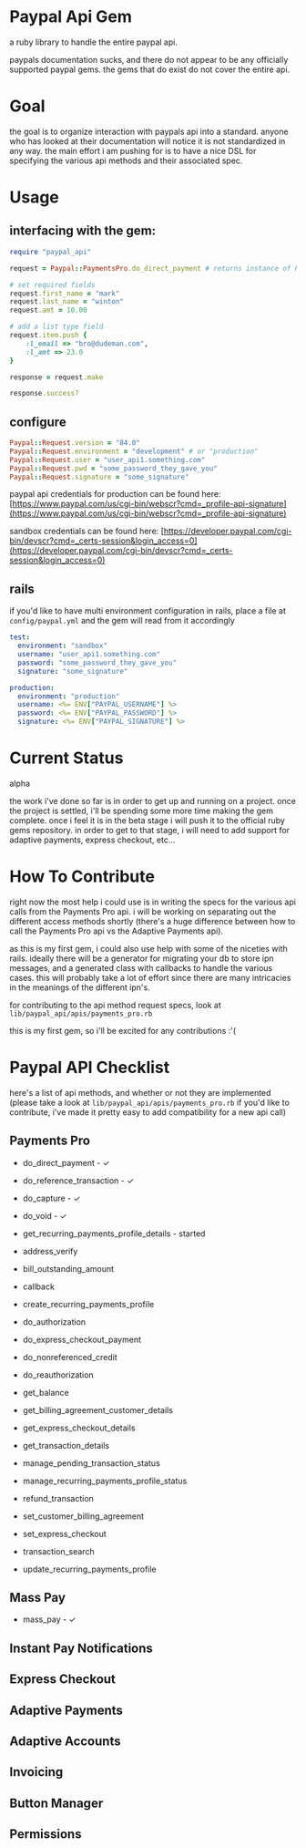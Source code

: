 # Paypal Api Gem

a ruby library to handle the entire paypal api.

paypals documentation sucks, and there do not appear to be any officially supported paypal gems.
the gems that do exist do not cover the entire api.

# Goal

the goal is to organize interaction with paypals api into a standard. anyone who has looked at their documentation will notice
it is not standardized in any way. the main effort i am pushing for is to have a nice DSL for specifying the various api
methods and their associated spec.

# Usage

## interfacing with the gem:
```ruby
require "paypal_api"

request = Paypal::PaymentsPro.do_direct_payment # returns instance of Paypal::DoDirectPaymentRequest

# set required fields
request.first_name = "mark"
request.last_name = "winton"
request.amt = 10.00

# add a list type field
request.item.push {
	:l_email => "bro@dudeman.com",
	:l_amt => 23.0
}

response = request.make

response.success?
```

## configure

```ruby
Paypal::Request.version = "84.0"
Paypal::Request.environment = "development" # or "production"
Paypal::Request.user = "user_api1.something.com"
Paypal::Request.pwd = "some_password_they_gave_you"
Paypal::Request.signature = "some_signature"
```

paypal api credentials for production can be found here: [https://www.paypal.com/us/cgi-bin/webscr?cmd=_profile-api-signature](https://www.paypal.com/us/cgi-bin/webscr?cmd=_profile-api-signature)

sandbox credentials can be found here: [https://developer.paypal.com/cgi-bin/devscr?cmd=_certs-session&login_access=0](https://developer.paypal.com/cgi-bin/devscr?cmd=_certs-session&login_access=0)

## rails

if you'd like to have multi environment configuration in rails, place a file at `config/paypal.yml` and the gem will read from it accordingly

```yml
test:
  environment: "sandbox"
  username: "user_api1.something.com"
  password: "some_password_they_gave_you"
  signature: "some_signature"

production:
  environment: "production"
  username: <%= ENV["PAYPAL_USERNAME"] %>
  password: <%= ENV["PAYPAL_PASSWORD"] %>
  signature: <%= ENV["PAYPAL_SIGNATURE"] %>
```

# Current Status

alpha

the work i've done so far is in order to get up and running on a project. once the project is settled, i'll be spending
some more time making the gem complete. once i feel it is in the beta stage i will push it to the official ruby gems
repository. in order to get to that stage, i will need to add support for adaptive payments, express checkout, etc...

# How To Contribute

right now the most help i could use is in writing the specs for the various api calls from the Payments Pro api. i will be working on
separating out the different access methods shortly (there's a huge difference between how to call the Payments Pro api vs the Adaptive Payments api).

as this is my first gem, i could also use help with some of the niceties with rails. ideally there will be a generator for migrating your db
to store ipn messages, and a generated class with callbacks to handle the various cases. this will probably take a lot of effort since there
are many intricacies in the meanings of the different ipn's.

for contributing to the api method request specs, look at `lib/paypal_api/apis/payments_pro.rb`

this is my first gem, so i'll be excited for any contributions :'(

# Paypal API Checklist

here's a list of api methods, and whether or not they are implemented (please take a look at `lib/paypal_api/apis/payments_pro.rb` if you'd
like to contribute, i've made it pretty easy to add compatibility for a new api call)

## Payments Pro

* do_direct_payment - &#10003;

* do_reference_transaction - &#10003;

* do_capture - &#10003;

* do_void - &#10003;

* get_recurring_payments_profile_details - started

* address_verify

* bill_outstanding_amount

* callback

* create_recurring_payments_profile

* do_authorization

* do_express_checkout_payment

* do_nonreferenced_credit

* do_reauthorization

* get_balance

* get_billing_agreement_customer_details

* get_express_checkout_details

* get_transaction_details

* manage_pending_transaction_status

* manage_recurring_payments_profile_status

* refund_transaction

* set_customer_billing_agreement

* set_express_checkout

* transaction_search

* update_recurring_payments_profile

## Mass Pay

* mass_pay - &#10003;

## Instant Pay Notifications

## Express Checkout

## Adaptive Payments

## Adaptive Accounts

## Invoicing

## Button Manager

## Permissions
